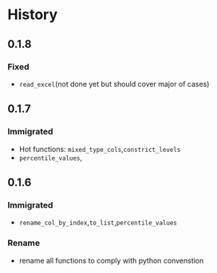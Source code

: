 # History
## 0.1.8
### Fixed
- `read_excel`(not done yet but should cover major of cases)


## 0.1.7
### Immigrated
-   Hot functions: `mixed_type_cols`,`constrict_levels`
- `percentile_values`,

## 0.1.6
### Immigrated
- `rename_col_by_index`,`to_list`,`percentile_values`
### Rename
- rename all functions to comply with python convenstion

<!-- example -->
<!-- # History
## 0.3.0
### Changed
- Regression fitting sped up using NumPy operations.
### Deprecated
- Support for Python 3.5 has ended.
- `regression.regression` module has been removed.
## 0.2.1
### Fixed
- Fixed bug causing intercepts of zero.
## 0.1.1
### Added
- Multiple linear regression now available in new
`regression.multiple_regression` module.
### Deprecated
- 0.2.x will be the last version that supports Python 3.5.
- `regression.regression` module has been renamed
`regression.single_regression`. `regression.regression` will be
removed in next minor release -->